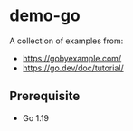 # demo-go

A collection of examples from:
- https://gobyexample.com/
- https://go.dev/doc/tutorial/

## Prerequisite
- Go 1.19